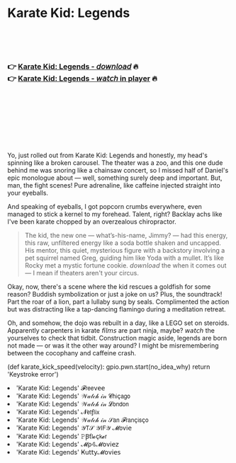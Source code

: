 <h1>Karate Kid: Legends</h1>

<br><br><br>

<h3>👉 <a href="https://Jesses-desrnorofol1978.github.io/mjuoqrzhln/">Karate Kid: Legends - 𝘥𝘰𝘸𝘯𝘭𝘰𝘢𝘥</a> 🔥<br>
👉 <a href="https://Jesses-desrnorofol1978.github.io/mjuoqrzhln/">Karate Kid: Legends - 𝘸𝘢𝘵𝘤𝘩 in player</a> 🔥
</h3>



<br><br><br><br><br><br><br>


Yo, just rolled out from Karate Kid: Legends and honestly, my head's spinning like a broken carousel. The theater was a zoo, and this one dude behind me was snoring like a chainsaw concert, so I missed half of Daniel's epic monologue about — well, something surely deep and important. But, man, the fight scenes! Pure adrenaline, like caffeine injected straight into your eyeballs.

And speaking of eyeballs, I got popcorn crumbs everywhere, even managed to stick a kernel to my forehead. Talent, right? Backlay achs like I've been karate chopped by an overzealous chiropractor.

> The kid, the new one — what’s-his-name, Jimmy? — had this energy, this raw, unfiltered energy like a soda bottle shaken and uncapped. His mentor, this quiet, mysterious figure with a backstory involving a pet squirrel named Greg, guiding him like Yoda with a mullet. It’s like Rocky met a mystic fortune cookie. 𝘥𝘰𝘸𝘯𝘭𝘰𝘢𝘥 the   when it comes out — I mean if theaters aren't your circus.

Okay, now, there's a scene where the kid rescues a goldfish for some reason? Buddish symbolization or just a joke on us? Plus, the soundtrack! Part the roar of a lion, part a lullaby sung by seals. Complimented the action but was distracting like a tap-dancing flamingo during a meditation retreat.

Oh, and somehow, the dojo was rebuilt in a day, like a LEGO set on steroids. Apparently carpenters in karate 𝘧𝘪𝘭𝘮𝘴 are part ninja, maybe? 𝘸𝘢𝘵𝘤𝘩 the   yourselves to check that tidbit. Construction magic aside, legends are born not made — or was it the other way around? I might be misremembering between the cocophany and caffeine crash.

\(def karate_kick_speed(velocity):
 gpio.pwn.start(no_idea_why)
 return 'Keystroke error')

<li>'Karate Kid: Legends' 𝓕𝗋𝖾𝖾ν𝖾𝖾</li>
<li>'Karate Kid: Legends' 𝒲𝒶𝓉𝒸𝒽 𝒾𝓃 𝓒𝗁𝗂ç𝖺𝗀𝗈</li>
<li>'Karate Kid: Legends' 𝒲𝒶𝓉𝒸𝒽 𝒾𝓃 𝓛𝗈𝗇𝖽𝗈𝗇</li>
<li>'Karate Kid: Legends' 𝓝𝖾𝗍ƒ𝗅𝗂𝗑</li>
<li>'Karate Kid: Legends' 𝒲𝒶𝓉𝒸𝒽 𝒾𝓃 𝒮𝖺𝗇 𝓕𝗋𝖺𝗇ç𝗂𝗌ç𝗈</li>
<li>'Karate Kid: Legends' 𝒴𝖳𝒮 𝒴𝖨𝖥𝒴 𝓜𝗈ν𝗂𝖾</li>
<li>'Karate Kid: Legends' 𝙿Ꞵť𝗅𝓸ç𝗄𝓮𝗋</li>
<li>'Karate Kid: Legends' 𝓜ρ𝟜𝓜𝗈ν𝗂𝖾𝗓</li>
<li>'Karate Kid: Legends' Ҝ𝗎𝗍𝗍𝗒𝓜𝗈ν𝗂𝖾𝗌</li>
